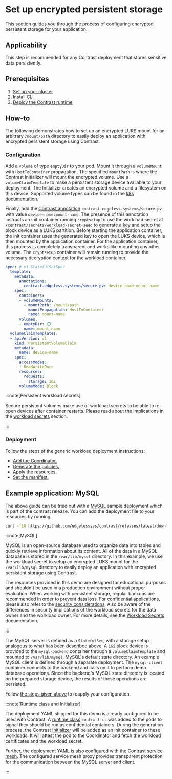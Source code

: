 # Set up encrypted persistent storage

This section guides you through the process of configuring encrypted persistent storage for your application.

## Applicability

This step is recommended for any Contrast deployment that stores sensitive data persistently.

## Prerequisites

1. [Set up your cluster](./cluster-setup/bare-metal.md)
2. [Install CLI](./install-cli.md)
3. [Deploy the Contrast runtime](./workload-deployment/runtime-deployment.md)

## How-to

The following demonstrates how to set up an encrypted LUKS mount for an arbitrary `/mount/path` directory to easily deploy an application with encrypted persistent storage using Contrast.

### Configuration

Add a `volume` of type `emptyDir` to your pod.
Mount it through a `volumeMount` with `HostToContainer` propagation.
The specified `mountPath` is where the Contrast Initializer will mount the encrypted volume.
Use a `volumeClaimTemplate` to make a persistent storage device available to your deployment.
The Initializer creates an encrypted volume and a filesystem on this device.
Supported volume types can be found in the [k8s documentation](https://kubernetes.io/docs/concepts/storage/persistent-volumes/#raw-block-volume-support).

Finally, add the [Contrast annotation](../architecture/k8s-yaml-elements.md) `contrast.edgeless.systems/secure-pv` with value `device-name:mount-name`.
The presence of this annotation instructs an init container running `cryptsetup`
to use the workload secret at `/contrast/secrets/workload-secret-seed` to generate
a key and setup the block device as a LUKS partition. Before starting the application container,
the init container uses the generated key to open the LUKS device, which is then mounted
by the application container. For the application container, this process is completely
transparent and works like mounting any other volume. The `cryptsetup` container
will remain running to provide the necessary decryption context for the workload
container.

```yaml
spec: # v1.StatefulSetSpec
  template:
    metadata:
      annotations:
        contrast.edgeless.systems/secure-pv: device-name:mount-name
    spec:
      containers:
      - volumeMounts:
        - mountPath: /mount/path
          mountPropagation: HostToContainer
          name: mount-name
      volumes:
      - emptyDir: {}
        name: mount-name
  volumeClaimTemplates:
  - apiVersion: v1
    kind: PersistentVolumeClaim
    metadata:
      name: device-name
    spec:
      accessModes:
      - ReadWriteOnce
      resources:
        requests:
          storage: 1Gi
      volumeMode: Block
```

:::note[Persistent workload secrets]

Secure persistent volumes make use of workload secrets to be able to re-open devices after container restarts.
Please read about the implications in the [workload secrets](../architecture/secrets.md#workload-secrets) section.

:::

### Deployment

Follow the steps of the generic workload deployment instructions:

- [Add the Coordinator.](./workload-deployment/add-coordinator.md)
- [Generate the policies.](./workload-deployment/generate-annotations.md)
- [Apply the resources.](./workload-deployment/deploy-application.md)
- [Set the manifest.](./workload-deployment/set-manifest.md)

## Example application: MySQL

The above guide can be tried out with a [MySQL](https://mysql.com) sample deployment which is part of the contrast release.
You can add the deployment file to your resources by running:

```sh
curl -fLO https://github.com/edgelesssys/contrast/releases/latest/download/mysql-demo.yml --output-dir resources
```

:::note[MySQL]

MySQL is an open-source database used to organize data into
tables and quickly retrieve information about its content. All of the data in a
MySQL database is stored in the `/var/lib/mysql` directory. In this example, we
use the workload secret to setup an encrypted LUKS mount for the
`/var/lib/mysql` directory to easily deploy an application with encrypted
persistent storage using Contrast.

The resources provided in this demo are designed for educational purposes and
shouldn't be used in a production environment without proper evaluation. When
working with persistent storage, regular backups are recommended in order to
prevent data loss. For confidential applications, please also refer to the
[security considerations](./hardening.md). Also be
aware of the differences in security implications of the workload secrets for
the data owner and the workload owner. For more details, see the [Workload
Secrets](../architecture/secrets.md#workload-secrets) documentation.

:::

The MySQL server is defined as a `StatefulSet`, with a storage setup analogous to what has been described above.
A `1Gi` block device is provided to the `mysql-backend` container through a `volumeClaimTemplate` and mounted to `/var/lib/mysql`, MySQL's default state directory.
An example MySQL client is defined through a separate deployment. The `mysql-client` container connects to the backend and calls on it to perform demo database operations.
Since the backend's MySQL state directory is located on the prepared storage device, the results of these operations are persisted.

Follow [the steps given above](#deployment) to reapply your configuration.

:::note[Runtime class and Initializer]

The deployment YAML shipped for this demo is already configured to be used with Contrast.
A [runtime class](../architecture/components/runtime) `contrast-cc`
was added to the pods to signal they should be run as confidential containers. During the generation process,
the Contrast [Initializer](../architecture/components/initializer.md) will be added as an init container to these
workloads. It will attest the pod to the Coordinator and fetch the workload certificates and the workload secret.

Further, the deployment YAML is also configured with the Contrast [service mesh](../architecture/components/service-mesh.md).
The configured service mesh proxy provides transparent protection for the communication between
the MySQL server and client.

:::
